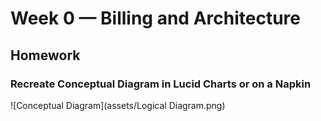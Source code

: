 # Week 0 — Billing and Architecture

## Homework

### Recreate Conceptual Diagram in Lucid Charts or on a Napkin

![Conceptual Diagram](assets/Logical Diagram.png)
